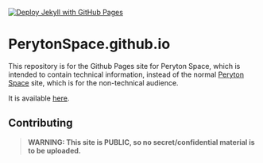[![Deploy Jekyll with GitHub Pages](https://github.com/PerytonSpace/PerytonSpace.github.io/actions/workflows/jekyll-gh-pages.yml/badge.svg)](https://github.com/PerytonSpace/PerytonSpace.github.io/actions/workflows/jekyll-gh-pages.yml)

# PerytonSpace.github.io

This repository is for the Github Pages site for Peryton Space, which is intended to contain technical information, instead of the normal [Peryton Space](https://peryton.space) site, which is for the non-technical audience. 

It is available [here](https://projects.peryton.space).

## Contributing

> **WARNING: This site is PUBLIC, so no secret/confidential material is to be uploaded.** 